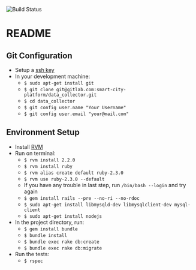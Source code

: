 ![Build Status](https://gitlab.com/smart-city-platform/data_collector/badges/master/build.svg)

# README

## Git Configuration
* Setup a <a href="https://gitlab.com/profile/keys" target="_blank">ssh key</a>
* In your development machine:
  * ```$ sudo apt-get install git```
  * ```$ git clone git@gitlab.com:smart-city-platform/data_collector.git```
  * ```$ cd data_collector```
  * ```$ git config user.name "Your Username"```
  * ```$ git config user.email "your@mail.com"```
  

## Environment Setup

* Install <a href="https://rvm.io/rvm/install" target="_blank">RVM</a>
* Run on terminal: 
  * ```$ rvm install 2.2.0```
  * ```$ rvm install ruby```  
  * ```$ rvm alias create default ruby-2.3.0```
  * ```$ rvm use ruby-2.3.0 --default```
  * If you have any trouble in last step, run ```/bin/bash --login``` and try again
  * ```$ gem install rails --pre --no-ri --no-rdoc```
  * ```$ sudo apt-get install libmysqld-dev libmysqlclient-dev mysql-client```
  * ```$ sudo apt-get install nodejs```
* In the project directory, run:
  * ```$ gem install bundle```
  * ```$ bundle install```
  * ```$ bundle exec rake db:create```
  * ```$ bundle exec rake db:migrate```
* Run the tests:
  * ```$ rspec```
